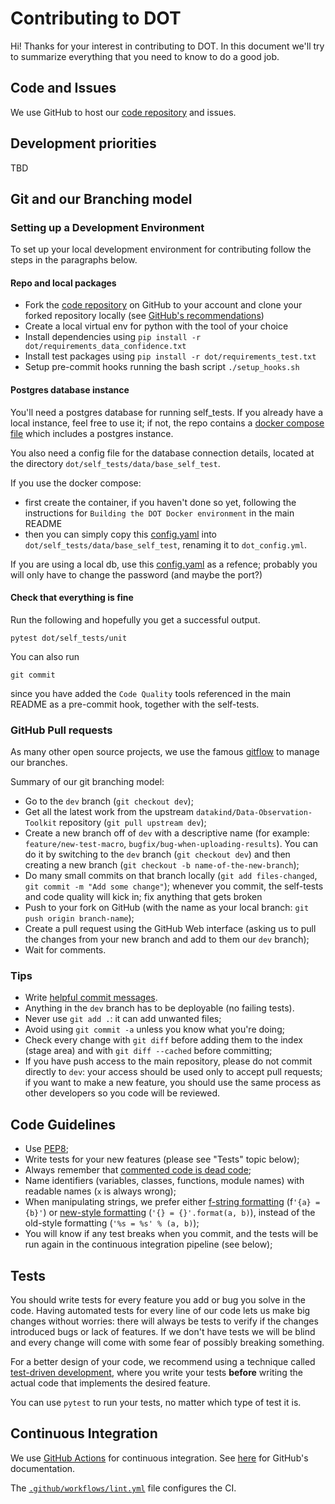 # Contributing to DOT

Hi! Thanks for your interest in contributing to DOT.
In this document we'll try to summarize everything that you need to know to do a good job.

## Code and Issues

We use GitHub to host our [code repository](https://github.com/datakind/Data-Observation-Toolkit)
and issues.

## Development priorities

TBD

## Git and our Branching model

### Setting up a Development Environment

To set up your local development environment for contributing follow the steps
in the paragraphs below.

#### Repo and local packages

- Fork the [code repository](https://github.com/datakind/Data-Observation-Toolkit) 
  on GitHub to your account and clone your forked repository locally (see 
  [GitHub's recommendations](https://docs.github.com/en/get-started/quickstart/contributing-to-projects))
- Create a local virtual env for python with the tool of your choice
- Install dependencies using `pip install -r dot/requirements_data_confidence.txt`
- Install test packages using `pip install -r dot/requirements_test.txt`
- Setup pre-commit hooks running the bash script `./setup_hooks.sh`

#### Postgres database instance

You'll need a postgres database for running self_tests. If you already have a local 
instance, feel free to use it; if not, the repo contains a [docker compose file](docker/docker-compose.yml)
which includes a postgres instance.

You also need a config file for the database connection details, located at the directory 
`dot/self_tests/data/base_self_test`.

If you use the docker compose:
- first create the container, if you haven't done so yet, following the instructions for
`Building the DOT Docker environment` in the main README
- then you can simply copy this [config.yaml](dot/config/example/self_tests/dot_config_local.yml)
into `dot/self_tests/data/base_self_test`, renaming it to `dot_config.yml`.

If you are using a local db, use this [config.yaml](dot/config/example/self_tests/dot_config_github.yml) 
as a refence; probably you will only have to change the password (and maybe the port?)

#### Check that everything is fine

Run the following and hopefully you get a successful output.
```
pytest dot/self_tests/unit 
```

You can also run
```
git commit
```
since you have added the `Code Quality` tools referenced in the main README as a pre-commit hook,
together with the self-tests.

### GitHub Pull requests

As many other open source projects, we use the famous
[gitflow](https://nvie.com/posts/a-successful-git-branching-model/) to manage our
branches.

Summary of our git branching model:
- Go to the `dev` branch (`git checkout dev`);
- Get all the latest work from the upstream `datakind/Data-Observation-Toolkit` repository
  (`git pull upstream dev`);
- Create a new branch off of `dev` with a descriptive name (for example:
  `feature/new-test-macro`, `bugfix/bug-when-uploading-results`). You can
  do it by switching to the `dev` branch (`git checkout dev`) and then
  creating a new branch (`git checkout -b name-of-the-new-branch`);
- Do many small commits on that branch locally (`git add files-changed`,
  `git commit -m "Add some change"`); whenever you commit, the self-tests 
  and code quality will kick in; fix anything that gets broken
- Push to your fork on GitHub (with the name as your local branch:
  `git push origin branch-name`);
- Create a pull request using the GitHub Web interface (asking us to pull the
  changes from your new branch and add to them our `dev` branch);
- Wait for comments.


### Tips

- Write [helpful commit
  messages](https://robots.thoughtbot.com/5-useful-tips-for-a-better-commit-message).
- Anything in the `dev` branch has to be deployable (no failing tests).
- Never use `git add .`: it can add unwanted files;
- Avoid using `git commit -a` unless you know what you're doing;
- Check every change with `git diff` before adding them to the index (stage
  area) and with `git diff --cached` before committing;
- If you have push access to the main repository, please do not commit directly
  to `dev`: your access should be used only to accept pull requests; if you
  want to make a new feature, you should use the same process as other
  developers so you code will be reviewed.


## Code Guidelines

- Use [PEP8](https://www.python.org/dev/peps/pep-0008/);
- Write tests for your new features (please see "Tests" topic below);
- Always remember that [commented code is dead
  code](https://www.codinghorror.com/blog/2008/07/coding-without-comments.html);
- Name identifiers (variables, classes, functions, module names) with readable
  names (`x` is always wrong);
- When manipulating strings, we prefer either [f-string
  formatting](https://docs.python.org/3/tutorial/inputoutput.html#formatted-string-literals)
  (f`'{a} = {b}'`) or [new-style
  formatting](https://docs.python.org/library/string.html#format-string-syntax)
  (`'{} = {}'.format(a, b)`), instead of the old-style formatting (`'%s = %s' % (a, b)`);
- You will know if any test breaks when you commit, and the tests will be run
  again in the continuous integration pipeline (see below);


## Tests

You should write tests for every feature you add or bug you solve in the code.
Having automated tests for every line of our code lets us make big changes
without worries: there will always be tests to verify if the changes introduced
bugs or lack of features. If we don't have tests we will be blind and every
change will come with some fear of possibly breaking something.

For a better design of your code, we recommend using a technique called
[test-driven development](https://en.wikipedia.org/wiki/Test-driven_development),
where you write your tests **before** writing the actual code that implements
the desired feature.

You can use `pytest` to run your tests, no matter which type of test it is.


## Continuous Integration

We use [GitHub Actions](https://github.com/datakind/Data-Observation-Toolkit/actions) 
for continuous integration. 
See [here](https://docs.github.com/en/actions) for GitHub's documentation.

The [`.github/workflows/lint.yml`](.github/workflows/lint.yml) file configures the CI.
